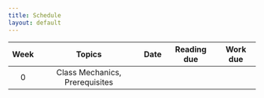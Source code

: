 ```yaml
---
title: Schedule
layout: default
---
```


| Week  | Topics | Date             | Reading due  | Work due  |
| :---: | :---:  | :---:            | :---:    | :---:  |
| 0     | Class Mechanics, Prerequisites     | | |
